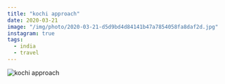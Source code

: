 ```yaml
---
title: "kochi approach"
date: 2020-03-21
image: "/img/photo/2020-03-21-d5d9bd4d84141b47a7854058fa8daf2d.jpg"
instagram: true
tags:
  - india
  - travel
---
```


![kochi approach](/img/photo/2020-03-21-d5d9bd4d84141b47a7854058fa8daf2d.jpg)
